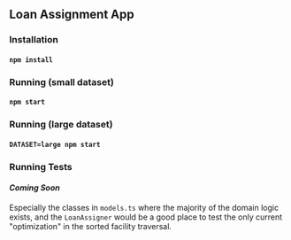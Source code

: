 ## Loan Assignment App

### Installation

#### `npm install`

### Running (small dataset)

#### `npm start`

### Running (large dataset)

#### `DATASET=large npm start`

### Running Tests

#### _Coming Soon_

Especially the classes in `models.ts` where the majority of the domain logic exists, and the `LoanAssigner` would be a good place to test the only current "optimization" in the sorted facility traversal.
